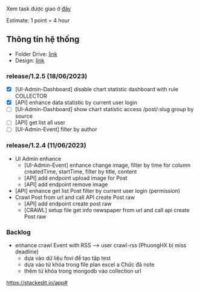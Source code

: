 Xem task được giao ở [đây](https://github.com/orgs/fovigroup/projects/1)

Estimate: 1 point = 4 hour

## Thông tin hệ thống
- Folder Drive: [link](https://drive.google.com/drive/folders/1TPaqLsaAXfsHXttfWQJ3n4MC6U-Uzkr4?usp=sharing) 
- Design: [link](https://docs.google.com/spreadsheets/d/1aIMU-CQ_nd0S6hfSEEX0RGQFOOaYUzUGl0JYXaVeNqg/edit?usp=sharing)

### release/1.2.5 (18/06/2023)
- [x] [UI-Admin-Dashboard] disable chart statistic dashboard with rule COLLECTOR
- [x] [API] enhance data statistic by current user login
- [ ] [UI-Admin-Dashboard] show chart statistic access /post/:slug group by source
- [ ] [API] get list all user
- [ ] [UI-Admin-Event] filter by author

### release/1.2.4 (11/06/2023)
- UI Admin enhance
  - [UI-Admin-Event] enhance change image, filter by time for column createdTime, startTime, filter by title, content
  - [API] add endpoint upload image for Post
  - [API] add endpoint remove image
- [API] enhance get list Post filter by current user login (permission)
- Crawl Post from url and call API create Post raw
  - [API] add endpoint create post raw
  - [CRAWL] setup file get info newspaper from url and call api create Post raw

### Backlog
- enhance crawl Event with RSS --> user crawl-rss (PhuongHX bị miss deadline)
  - dựa vào dữ liệu fovi để tạo tập test
  - dựa vào từ khóa trong file plan excel a Chức đã note
  - thêm từ khóa trong mongodb vào collection url

https://stackedit.io/app#
